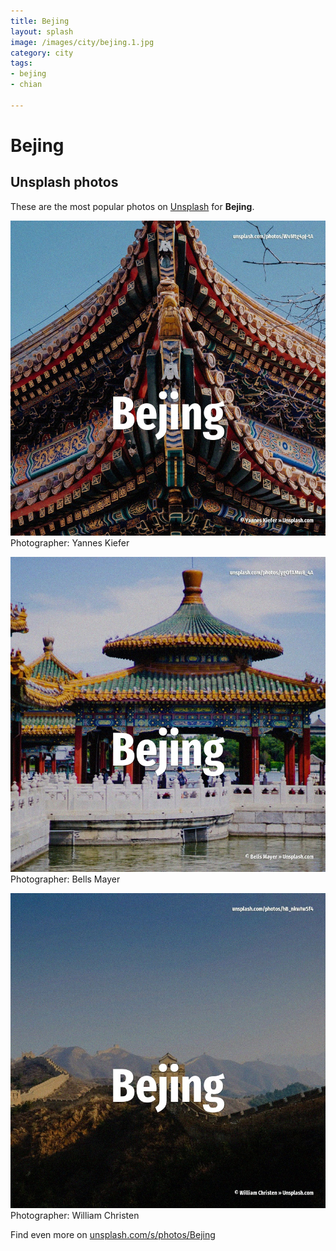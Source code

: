 ```yaml
---
title: Bejing
layout: splash
image: /images/city/bejing.1.jpg
category: city
tags:
- bejing
- chian

---
```

# Bejing

  

 
## Unsplash photos
These are the most popular photos on [Unsplash](https://unsplash.com) for **Bejing**.
 
![Bejing](/images/city/bejing.1.jpg)
Photographer:  Yannes Kiefer
 
![Bejing](/images/city/bejing.2.jpg)
Photographer:  Bells Mayer
 
![Bejing](/images/city/bejing.3.jpg)
Photographer:  William Christen
 
Find even more on [unsplash.com/s/photos/Bejing](https://unsplash.com/s/photos/Bejing)
 
